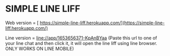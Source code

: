 # SIMPLE LINE LIFF

Web version = [
https://simple-line-liff.herokuapp.com/](https://simple-line-liff.herokuapp.com/)

Line version = [line://app/1653656371-KpAnBYaa](line://app/1653656371-KpAnBYaa) (Paste this url to one of your line chat and then click it, it will open the line liff using line browser. ONLY WORKS ON LINE MOBILE)
